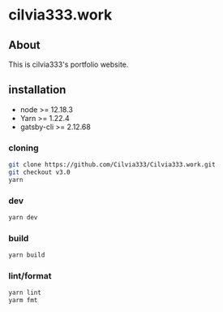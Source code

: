 # cilvia333.work

## About

This is cilvia333's portfolio website.


## installation

* node >= 12.18.3
* Yarn >= 1.22.4
* gatsby-cli >= 2.12.68

### cloning

```bash
git clone https://github.com/Cilvia333/Cilvia333.work.git
git checkout v3.0
yarn
```

### dev

```bash
yarn dev
```

### build

```bash
yarn build
```

### lint/format

```bash
yarn lint
yarm fmt
```